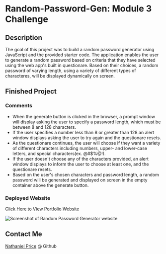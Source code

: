 

# Random-Password-Gen: Module 3 Challenge

## Description

The goal of this project was to build a random password generator using JavaScript and the provided starter code. The application enables the user to generate a random password based on criteria that they have selected using the web app's built in questionare. Based on their choices, a random password of varying length, using a variety of different types of characteres, will be displayed dynamically on screen.

## Finished Project

### Comments

* When the generate button is clicked in the browser, a prompt window will display asking the user to specify a password length, which must be between 8 and 128 characters.
* If the user specifies a number less than 8 or greater than 128 an alert window displays asking the user to try again and the questionare resets.
* As the questionare continues, the user will choose if they want a variety of different characters including numbers, upper- and lower-case letters, and special characters(ex. @#$%@!).
* If the user doesn't choose any of the characters provided, an alert window displays to inform the user to choose at least one, and the questionare resets.
* Based on the user's chosen characters and password length, a random password will be generated and displayed on screen in the empty container above the generate button.

### Deployed Website

[ Click Here to View Portfolio Website](https://newprice247.github.io/Random-Password-Gen/)

![Screenshot of Random Password Generator website](./assets/03-javascript-homework-demo.pngportfolio.png)

## Contact Me

[Nathaniel Price](https://github.com/newprice247) @ Github
